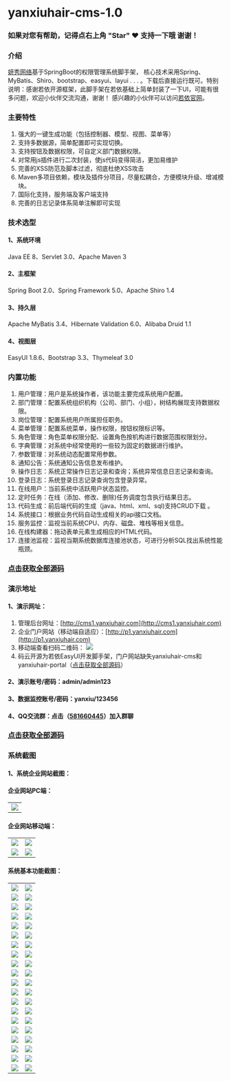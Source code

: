 # yanxiuhair-cms-1.0


### 如果对您有帮助，记得点右上角 "Star" ❤️ 支持一下哦 谢谢！

### 介绍
[妍秀网络](http://www.yanxiuhair.com)基于SpringBoot的权限管理系统脚手架， 核心技术采用Spring、MyBatis、Shiro、bootstrap、easyui、layui . . . 。下载后直接运行既可。特别说明：感谢若依开源框架，此脚手架在若依基础上简单封装了一下UI，可能有很多问题，欢迎小伙伴交流沟通，谢谢！
感兴趣的小伙伴可以访问[若依官网](http://www.ruoyi.vip)。

### 主要特性
1. 强大的一键生成功能（包括控制器、模型、视图、菜单等）
2. 支持多数据源，简单配置即可实现切换。
3. 支持按钮及数据权限，可自定义部门数据权限。
4. 对常用js插件进行二次封装，使js代码变得简洁，更加易维护
5. 完善的XSS防范及脚本过滤，彻底杜绝XSS攻击
6. Maven多项目依赖，模块及插件分项目，尽量松耦合，方便模块升级、增减模块。
7. 国际化支持，服务端及客户端支持
8. 完善的日志记录体系简单注解即可实现

### 技术选型 

#### 1、系统环境
Java EE 8、Servlet 3.0、Apache Maven 3

#### 2、主框架
Spring Boot 2.0、Spring Framework 5.0、Apache Shiro 1.4

#### 3、持久层
Apache MyBatis 3.4、Hibernate Validation 6.0、Alibaba Druid 1.1

#### 4、视图层
EasyUI 1.8.6、Bootstrap 3.3、Thymeleaf 3.0

### 内置功能

1.  用户管理：用户是系统操作者，该功能主要完成系统用户配置。
2.  部门管理：配置系统组织机构（公司、部门、小组），树结构展现支持数据权限。
3.  岗位管理：配置系统用户所属担任职务。
4.  菜单管理：配置系统菜单，操作权限，按钮权限标识等。
5.  角色管理：角色菜单权限分配、设置角色按机构进行数据范围权限划分。
6.  字典管理：对系统中经常使用的一些较为固定的数据进行维护。
7.  参数管理：对系统动态配置常用参数。
8.  通知公告：系统通知公告信息发布维护。
9.  操作日志：系统正常操作日志记录和查询；系统异常信息日志记录和查询。
10. 登录日志：系统登录日志记录查询包含登录异常。
11. 在线用户：当前系统中活跃用户状态监控。
12. 定时任务：在线（添加、修改、删除)任务调度包含执行结果日志。
13. 代码生成：前后端代码的生成（java、html、xml、sql)支持CRUD下载 。
14. 系统接口：根据业务代码自动生成相关的api接口文档。
15. 服务监控：监视当前系统CPU、内存、磁盘、堆栈等相关信息。
16. 在线构建器：拖动表单元素生成相应的HTML代码。
17. 连接池监视：监视当期系统数据库连接池状态，可进行分析SQL找出系统性能瓶颈。

### [点击获取全部源码](https://item.taobao.com/item.htm?ft=t&id=650771459124)

### 演示地址

#### 1、演示网址：

1.  管理后台网址：[http://cms1.yanxiuhair.com](http://cms1.yanxiuhair.com)
2.  企业门户网站（移动端自适应）：[http://p1.yanxiuhair.com](http://p1.yanxiuhair.com)
3.  移动端查看扫码二维码：
    <img src="https://gitee.com/yanxiuhair/yanxiuhair-cms-1.0/raw/master/doc/qr_code.png"/>
4.  码云开源为若依EasyUI开发脚手架，门户网站缺失yanxiuhair-cms和yanxiuhair-portal（[点击获取全部源码](https://item.taobao.com/item.htm?ft=t&id=650771459124)）

#### 2、演示账号/密码：admin/admin123

#### 3、数据监控账号/密码：yanxiu/123456

#### 4、QQ交流群：点击（[581660445](https://jq.qq.com/?_wv=1027&k=YhBcpEhy)）加入群聊

### [点击获取全部源码](https://item.taobao.com/item.htm?ft=t&id=650771459124)

### 系统截图

#### 1、系统企业网站截图：

#### 企业网站PC端：

<table>
    <tr>
        <td><img src="https://gitee.com/yanxiuhair/yanxiuhair-cms-1.0/raw/master/doc/p.png"/></td>
    </tr>
</table>

#### 企业网站移动端：

<table>
    <tr>
        <td><img src="https://gitee.com/yanxiuhair/yanxiuhair-cms-1.0/raw/master/doc/m1.jpg"/></td>
        <td><img src="https://gitee.com/yanxiuhair/yanxiuhair-cms-1.0/raw/master/doc/m2.jpg"/></td>
    </tr>
    <tr>
        <td><img src="https://gitee.com/yanxiuhair/yanxiuhair-cms-1.0/raw/master/doc/m3.jpg"/></td>
        <td><img src="https://gitee.com/yanxiuhair/yanxiuhair-cms-1.0/raw/master/doc/m4.jpg"/></td>
    </tr>
</table>

#### 系统基本功能截图：

<table>
    <tr>
        <td><img src="https://gitee.com/yanxiuhair/yanxiuhair-cms-1.0/raw/master/doc/0101.png"/></td>
        <td><img src="https://gitee.com/yanxiuhair/yanxiuhair-cms-1.0/raw/master/doc/0102.png"/></td>
    </tr>
    <tr>
        <td><img src="https://gitee.com/yanxiuhair/yanxiuhair-cms-1.0/raw/master/doc/0103.png"/></td>
        <td><img src="https://gitee.com/yanxiuhair/yanxiuhair-cms-1.0/raw/master/doc/0104.png"/></td>
    </tr>
    <tr>
        <td><img src="https://gitee.com/yanxiuhair/yanxiuhair-cms-1.0/raw/master/doc/0201.png"/></td>
        <td><img src="https://gitee.com/yanxiuhair/yanxiuhair-cms-1.0/raw/master/doc/0202.png"/></td>
    </tr>
    <tr>
        <td><img src="https://gitee.com/yanxiuhair/yanxiuhair-cms-1.0/raw/master/doc/0203.png"/></td>
        <td><img src="https://gitee.com/yanxiuhair/yanxiuhair-cms-1.0/raw/master/doc/0204.png"/></td>
    </tr>	 
    <tr>
        <td><img src="https://gitee.com/yanxiuhair/yanxiuhair-cms-1.0/raw/master/doc/0301.png"/></td>
        <td><img src="https://gitee.com/yanxiuhair/yanxiuhair-cms-1.0/raw/master/doc/0302.png"/></td>
    </tr>
    <tr>
        <td><img src="https://gitee.com/yanxiuhair/yanxiuhair-cms-1.0/raw/master/doc/0303.png"/></td>
        <td><img src="https://gitee.com/yanxiuhair/yanxiuhair-cms-1.0/raw/master/doc/0304.png"/></td>
    </tr>
    <tr>
        <td><img src="https://gitee.com/yanxiuhair/yanxiuhair-cms-1.0/raw/master/doc/0401.png"/></td>
        <td><img src="https://gitee.com/yanxiuhair/yanxiuhair-cms-1.0/raw/master/doc/0402.png"/></td>
    </tr>
    <tr>
        <td><img src="https://gitee.com/yanxiuhair/yanxiuhair-cms-1.0/raw/master/doc/0403.png"/></td>
        <td><img src="https://gitee.com/yanxiuhair/yanxiuhair-cms-1.0/raw/master/doc/0404.png"/></td>
    </tr>
    <tr>
        <td><img src="https://gitee.com/yanxiuhair/yanxiuhair-cms-1.0/raw/master/doc/0501.png"/></td>
        <td><img src="https://gitee.com/yanxiuhair/yanxiuhair-cms-1.0/raw/master/doc/0502.png"/></td>
    </tr>
    <tr>
        <td><img src="https://gitee.com/yanxiuhair/yanxiuhair-cms-1.0/raw/master/doc/0601.png"/></td>
        <td><img src="https://gitee.com/yanxiuhair/yanxiuhair-cms-1.0/raw/master/doc/0602.png"/></td>
    </tr>
    <tr>
        <td><img src="https://gitee.com/yanxiuhair/yanxiuhair-cms-1.0/raw/master/doc/0701.png"/></td>
        <td><img src="https://gitee.com/yanxiuhair/yanxiuhair-cms-1.0/raw/master/doc/0702.png"/></td>
    </tr>
    <tr>
        <td><img src="https://gitee.com/yanxiuhair/yanxiuhair-cms-1.0/raw/master/doc/0801.png"/></td>
        <td><img src="https://gitee.com/yanxiuhair/yanxiuhair-cms-1.0/raw/master/doc/0802.png"/></td>
    </tr>
    <tr>
        <td><img src="https://gitee.com/yanxiuhair/yanxiuhair-cms-1.0/raw/master/doc/0901.png"/></td>
        <td><img src="https://gitee.com/yanxiuhair/yanxiuhair-cms-1.0/raw/master/doc/0902.png"/></td>
    </tr>
    <tr>
        <td><img src="https://gitee.com/yanxiuhair/yanxiuhair-cms-1.0/raw/master/doc/1001.png"/></td>
        <td><img src="https://gitee.com/yanxiuhair/yanxiuhair-cms-1.0/raw/master/doc/1002.png"/></td>
    </tr>
    <tr>
        <td><img src="https://gitee.com/yanxiuhair/yanxiuhair-cms-1.0/raw/master/doc/1101.png"/></td>
        <td><img src="https://gitee.com/yanxiuhair/yanxiuhair-cms-1.0/raw/master/doc/1102.png"/></td>
    </tr>
    <tr>
        <td><img src="https://gitee.com/yanxiuhair/yanxiuhair-cms-1.0/raw/master/doc/1201.png"/></td>
        <td><img src="https://gitee.com/yanxiuhair/yanxiuhair-cms-1.0/raw/master/doc/1301.png"/></td>
    </tr>
    <tr>
        <td><img src="https://gitee.com/yanxiuhair/yanxiuhair-cms-1.0/raw/master/doc/1302.png"/></td>
        <td><img src="https://gitee.com/yanxiuhair/yanxiuhair-cms-1.0/raw/master/doc/1303.png"/></td>
    </tr>
    <tr>
        <td><img src="https://gitee.com/yanxiuhair/yanxiuhair-cms-1.0/raw/master/doc/1304.png"/></td>
        <td><img src="https://gitee.com/yanxiuhair/yanxiuhair-cms-1.0/raw/master/doc/1401.png"/></td>
    </tr>
    <tr>
        <td><img src="https://gitee.com/yanxiuhair/yanxiuhair-cms-1.0/raw/master/doc/1501.png"/></td>
        <td><img src="https://gitee.com/yanxiuhair/yanxiuhair-cms-1.0/raw/master/doc/1601.png"/></td>
    </tr>
    <tr>
        <td><img src="https://gitee.com/yanxiuhair/yanxiuhair-cms-1.0/raw/master/doc/1701.png"/></td>
        <td><img src="https://gitee.com/yanxiuhair/yanxiuhair-cms-1.0/raw/master/doc/1801.png"/></td>
    </tr>
</table>
